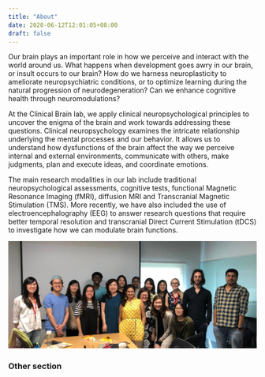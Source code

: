 ```yaml
---
title: "About"
date: 2020-06-12T12:01:05+08:00
draft: false
---
```

Our brain plays an important role in how we perceive and interact with the world around us. What happens when development goes awry in our brain, or insult occurs to our brain? How do we harness neuroplasticity to ameliorate neuropsychiatric conditions, or to optimize learning during the natural progression of neurodegeneration? Can we enhance cognitive health through neuromodulations?

At the Clinical Brain lab, we apply clinical neuropsychological principles to uncover the enigma of the brain and work towards addressing these questions. Clinical neuropsychology examines the intricate relationship underlying the mental processes and our behavior. It allows us to understand how dysfunctions of the brain affect the way we perceive internal and external environments, communicate with others, make judgments, plan and execute ideas, and coordinate emotions.

The main research modalities in our lab include traditional neuropsychological assessments, cognitive tests, functional Magnetic Resonance Imaging (fMRI), diffusion MRI and Transcranial Magnetic Stimulation (TMS). More recently, we have also included the use of electroencephalography (EEG) to answer research questions that require better temporal resolution and transcranial Direct Current Stimulation (tDCS) to investigate how we can modulate brain functions.

![](img/lab-photo.jpeg)

### Other section

